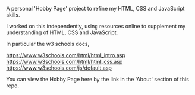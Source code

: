 A personal 'Hobby Page' project to refine my HTML, CSS and JavaScript skills. 

I worked on this independently, using resources online to supplement my understanding of HTML, CSS and JavaScript.

In particular the w3 schools docs, 

https://www.w3schools.com/html/html_intro.asp 
https://www.w3schools.com/html/html_css.asp
https://www.w3schools.com/js/default.asp

You can view the Hobby Page here by the link in the 'About' section of this repo.
